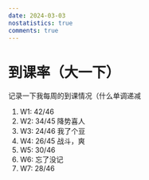 ```yaml
---
date: 2024-03-03
nostatistics: true
comments: true
---
```


# 到课率（大一下）

记录一下我每周的到课情况（什么单调递减  
<!-- more --> 
1. W1: 42/46  
2. W2: 34/45 降势喜人  
3. W3: 24/46 我了个豆  
4. W4: 26/45 战斗，爽  
5. W5: 30/46
6. W6: 忘了没记
7. W7: 28/46